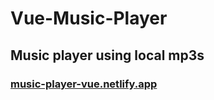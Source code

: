# Vue-Music-Player

## Music player using local mp3s

### [music-player-vue.netlify.app](https://music-player-vue.netlify.app/)
